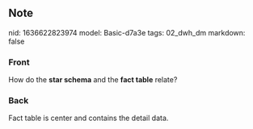 ## Note
nid: 1636622823974
model: Basic-d7a3e
tags: 02_dwh_dm
markdown: false

### Front
How do the <b>star schema</b> and the <b>fact table</b> relate?

### Back
Fact table is center and contains the detail data.
